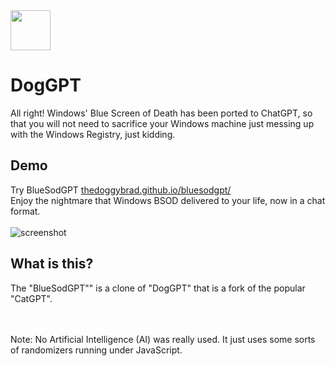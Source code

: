 <img src="https://thedoggybrad.github.io/bluesodgpt/images/avatar.png" width="64" height="64">

# DogGPT
All right! Windows' Blue Screen of Death has been ported to ChatGPT, so that you will not need to sacrifice your Windows machine just messing up with the Windows Registry, just kidding.

## Demo
Try BlueSodGPT [thedoggybrad.github.io/bluesodgpt/](https://thedoggybrad.github.io/bluesodgpt/)
<br>
Enjoy the nightmare that Windows BSOD delivered to your life, now in a chat format.
<br><br>
![screenshot](https://github.com/thedoggybrad/bluesodgpt/assets/94173621/5d799bf6-c968-49ca-a6ce-ea0526c82296)

## What is this?
The "BlueSodGPT"" is a clone of "DogGPT" that is a fork of the popular "CatGPT".

<br>
<br>
Note: No Artificial Intelligence (AI) was really used. It just uses some sorts of randomizers running under JavaScript. 
